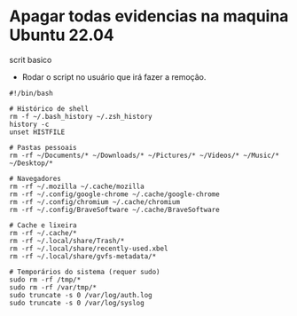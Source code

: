 # Apagar todas evidencias na maquina Ubuntu 22.04

scrit  basico
 - Rodar o script no usuário que irá fazer a remoção.
```shell
#!/bin/bash

# Histórico de shell
rm -f ~/.bash_history ~/.zsh_history
history -c
unset HISTFILE

# Pastas pessoais
rm -rf ~/Documents/* ~/Downloads/* ~/Pictures/* ~/Videos/* ~/Music/* ~/Desktop/*

# Navegadores
rm -rf ~/.mozilla ~/.cache/mozilla
rm -rf ~/.config/google-chrome ~/.cache/google-chrome
rm -rf ~/.config/chromium ~/.cache/chromium
rm -rf ~/.config/BraveSoftware ~/.cache/BraveSoftware

# Cache e lixeira
rm -rf ~/.cache/*
rm -rf ~/.local/share/Trash/*
rm -rf ~/.local/share/recently-used.xbel
rm -rf ~/.local/share/gvfs-metadata/*

# Temporários do sistema (requer sudo)
sudo rm -rf /tmp/*
sudo rm -rf /var/tmp/*
sudo truncate -s 0 /var/log/auth.log
sudo truncate -s 0 /var/log/syslog
```